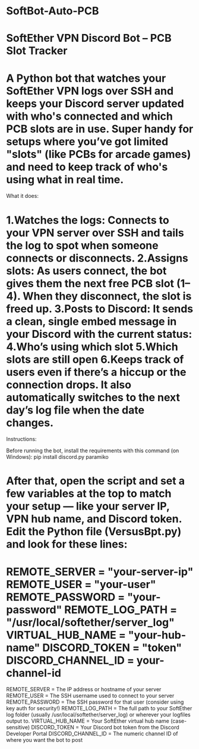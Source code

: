 # SoftBot-Auto-PCB
SoftEther VPN Discord Bot – PCB Slot Tracker
=============================================
A Python bot that watches your SoftEther VPN logs over SSH and keeps your Discord server updated with who's connected and which PCB slots are in use. Super handy for setups where you’ve got limited "slots" (like PCBs for arcade games) and need to keep track of who's using what in real time.
======================================================================
  What it does:

1.Watches the logs: Connects to your VPN server over SSH and tails the log to spot when someone connects or disconnects.
2.Assigns slots: As users connect, the bot gives them the next free PCB slot (1–4). When they disconnect, the slot is freed up.
3.Posts to Discord: It sends a clean, single embed message in your Discord with the current status:
4.Who’s using which slot
5.Which slots are still open
6.Keeps track of users even if there’s a hiccup or the connection drops. It also automatically switches to the next day’s log file when the date changes.
========================================================================================================================================================
  Instructions:

Before running the bot, install the requirements with this command (on Windows):
pip install discord.py paramiko

After that, open the script and set a few variables at the top to match your setup — like your server IP, VPN hub name, and Discord token.
Edit the Python file (VersusBpt.py) and look for these lines:
===============================================================
REMOTE_SERVER = "your-server-ip"
REMOTE_USER = "your-user"
REMOTE_PASSWORD = "your-password"
REMOTE_LOG_PATH = "/usr/local/softether/server_log"
VIRTUAL_HUB_NAME = "your-hub-name"
DISCORD_TOKEN = "token"
DISCORD_CHANNEL_ID = your-channel-id
==============================================================
REMOTE_SERVER =	The IP address or hostname of your server
REMOTE_USER =	The SSH username used to connect to your server
REMOTE_PASSWORD =	The SSH password for that user (consider using key auth for security!)
REMOTE_LOG_PATH =	The full path to your SoftEther log folder (usually /usr/local/softether/server_log) or wherever your logfiles output to.
VIRTUAL_HUB_NAME =	Your SoftEther virtual hub name (case-sensitive)
DISCORD_TOKEN =	Your Discord bot token from the Discord Developer Portal
DISCORD_CHANNEL_ID = The numeric channel ID of where you want the bot to post

